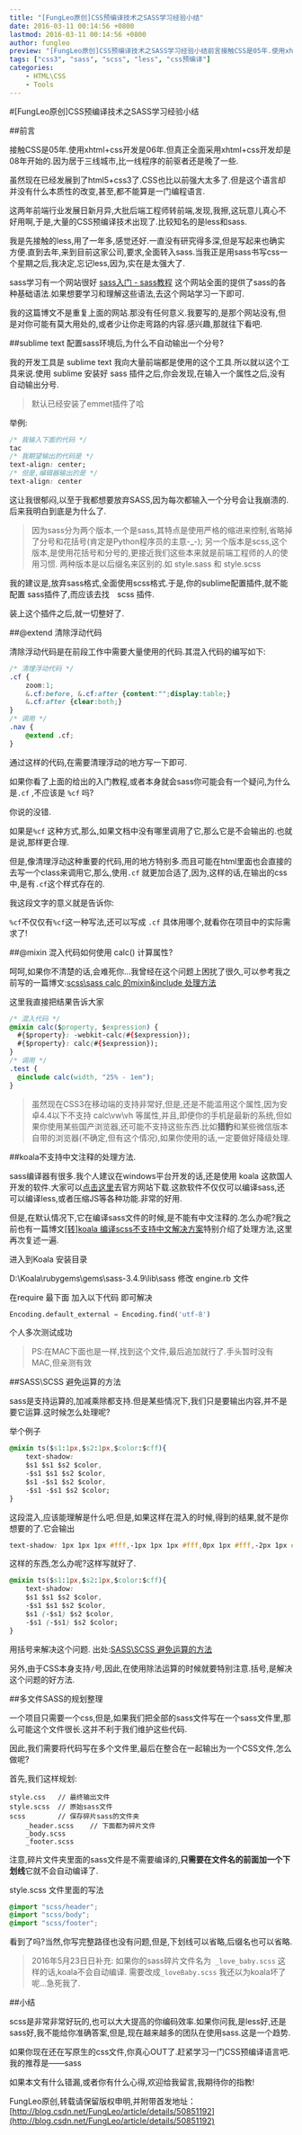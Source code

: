 ```yaml
---
title: "[FungLeo原创]CSS预编译技术之SASS学习经验小结"
date: 2016-03-11 00:14:56 +0800
lastmod: 2016-03-11 00:14:56 +0800
author: fungleo
preview: "[FungLeo原创]CSS预编译技术之SASS学习经验小结前言接触CSS是05年.使用xhtml+css开发是06年.但真正全面采用xhtml+css开发却是08年开始的.因为居于三线城市,比一线程序的前驱者还是晚了一些.虽然现在已经发展到了html5+css3了.CSS也比以前强大太多了.但是这个语言却并没有什么本质性的改变,甚至,都不能算是一门编程语言.这两年前端行业发展日新月异,大批后端工程"
tags: ["css3", "sass", "scss", "less", "css预编译"]
categories:
    - HTML\CSS
    - Tools
---
```


#[FungLeo原创]CSS预编译技术之SASS学习经验小结

##前言

接触CSS是05年.使用xhtml+css开发是06年.但真正全面采用xhtml+css开发却是08年开始的.因为居于三线城市,比一线程序的前驱者还是晚了一些.

虽然现在已经发展到了html5+css3了.CSS也比以前强大太多了.但是这个语言却并没有什么本质性的改变,甚至,都不能算是一门编程语言.

这两年前端行业发展日新月异,大批后端工程师转前端,发现,我擦,这玩意儿真心不好用啊,于是,大量的CSS预编译技术出现了.比较知名的是less和sass.

我是先接触的less,用了一年多,感觉还好.一直没有研究得多深,但是写起来也确实方便.直到去年,来到目前这家公司,要求,全面转入sass.当我正是用sass书写css一个星期之后,我决定,忘记less,因为,实在是太强大了.

sass学习有一个网站很好 [sass入门 - sass教程](http://www.w3cplus.com/sassguide/) 这个网站全面的提供了sass的各种基础语法.如果想要学习和理解这些语法,去这个网站学习一下即可.

我的这篇博文不是重复上面的网站.那没有任何意义.我要写的,是那个网站没有,但是对你可能有莫大用处的,或者少让你走弯路的内容.感兴趣,那就往下看吧.

##sublime text 配置sass环境后,为什么不自动输出一个分号?

我的开发工具是 sublime text 我向大量前端都是使用的这个工具.所以就以这个工具来说.使用 sublime 安装好 sass 插件之后,你会发现,在输入一个属性之后,没有自动输出分号.
>默认已经安装了emmet插件了哈

举例:

```css
/* 我输入下面的代码 */
tac
/* 我期望输出的代码是 */
text-align: center;
/* 但是,编辑器输出的是 */
text-align: center
```
这让我很郁闷,以至于我都想要放弃SASS,因为每次都输入一个分号会让我崩溃的.后来我明白到底是为什么了.

>因为sass分为两个版本,一个是sass,其特点是使用严格的缩进来控制,省略掉了分号和花括号(肯定是Python程序员的主意-_-);
>另一个版本是scss,这个版本,是使用花括号和分号的,更接近我们这些本来就是前端工程师的人的使用习惯.
>两种版本是以后缀名来区别的.如 style.sass 和 style.scss

我的建议是,放弃sass格式,全面使用scss格式.于是,你的sublime配置插件,就不能配置 sass插件了,而应该去找　scss 插件.

装上这个插件之后,就一切整好了.

##@extend 清除浮动代码

清除浮动代码是在前段工作中需要大量使用的代码.其混入代码的编写如下:

```css
/* 清理浮动代码 */
.cf {
	zoom:1;
	&.cf:before, &.cf:after {content:"";display:table;}
	&.cf:after {clear:both;}
}
/* 调用 */
.nav {
	@extend .cf;
}
```
通过这样的代码,在需要清理浮动的地方写一下即可.

如果你看了上面的给出的入门教程,或者本身就会sass你可能会有一个疑问,为什么是`.cf` ,不应该是 `%cf` 吗?

你说的没错.

如果是`%cf` 这种方式,那么,如果文档中没有哪里调用了它,那么它是不会输出的.也就是说,那样更合理.

但是,像清理浮动这种重要的代码,用的地方特别多.而且可能在html里面也会直接的去写一个class来调用它,那么,使用`.cf` 就更加合适了,因为,这样的话,在输出的css中,是有`.cf`这个样式存在的.

我这段文字的意义就是告诉你:

`%cf`不仅仅有`%cf`这一种写法,还可以写成 `.cf` 具体用哪个,就看你在项目中的实际需求了!

##@mixin 混入代码如何使用 calc() 计算属性?

呵呵,如果你不清楚的话,会难死你...我曾经在这个问题上困扰了很久,可以参考我之前写的一篇博文:[scss\sass calc 的mixin&include 处理方法](http://blog.csdn.net/fungleo/article/details/50381720)

这里我直接把结果告诉大家

```css
/* 混入代码 */
@mixin calc($property, $expression) { 
  #{$property}: -webkit-calc(#{$expression}); 
  #{$property}: calc(#{$expression}); 
} 
/* 调用 */
.test {
  @include calc(width, "25% - 1em");
} 
```

>虽然现在CSS3在移动端的支持非常好,但是,还是不能滥用这个属性,因为安卓4.4以下不支持 calc\vw\vh 等属性,并且,即便你的手机是最新的系统,但如果你使用某些国产浏览器,还可能不支持这些东西.比如**猎豹**和某些微信版本自带的浏览器(不确定,但有这个情况),如果你使用的话,一定要做好降级处理.

##koala不支持中文注释的处理方法.

sass编译器有很多.我个人建议在windows平台开发的话,还是使用 koala 这款国人开发的软件.大家可以[点击这里](http://koala-app.com/index-zh.html)去官方网站下载.这款软件不仅仅可以编译sass,还可以编译less,或者压缩JS等各种功能.非常的好用.

但是,在默认情况下,它在编译sass文件的时候,是不能有中文注释的.怎么办呢?我之前也有一篇博文[[转]koala 编译scss不支持中文解决方案](http://blog.csdn.net/fungleo/article/details/49335365)特别介绍了处理方法,这里再次复述一遍.

进入到Koala 安装目录

D:\Koala\rubygems\gems\sass-3.4.9\lib\sass 
修改 engine.rb 文件

在require 最下面 加入以下代码 即可解决
```python
Encoding.default_external = Encoding.find('utf-8')
```

个人多次测试成功
>PS:在MAC下面也是一样,找到这个文件,最后追加就行了.手头暂时没有MAC,但亲测有效

##SASS\SCSS 避免运算的方法

sass是支持运算的,加减乘除都支持.但是某些情况下,我们只是要输出内容,并不是要它运算.这时候怎么处理呢?

举个例子

```css
@mixin ts($s1:1px,$s2:1px,$color:$cff){
    text-shadow:
    $s1 $s1 $s2 $color,
    -$s1 $s1 $s2 $color,
    $s1 -$s1 $s2 $color,
    -$s1 -$s1 $s2 $color;
}
```
这段混入,应该能理解是什么吧.但是,如果这样在混入的时候,得到的结果,就不是你想要的了.它会输出

```css
text-shadow: 1px 1px 1px #fff,-1px 1px 1px #fff,0px 1px #fff,-2px 1px #fff;
```

这样的东西,怎么办呢?这样写就好了.

```css
@mixin ts($s1:1px,$s2:1px,$color:$cff){
    text-shadow:
    $s1 $s1 $s2 $color,
    -$s1 $s1 $s2 $color,
    $s1 (-$s1) $s2 $color,
    -$s1 (-$s1) $s2 $color;
}
```
用括号来解决这个问题.
出处:[SASS\SCSS 避免运算的方法](http://blog.csdn.net/fungleo/article/details/49563817)

另外,由于CSS本身支持`/`号,因此,在使用除法运算的时候就要特别注意.括号,是解决这个问题的好方法.

##多文件SASS的规划整理

一个项目只需要一个css,但是,如果我们把全部的sass文件写在一个sass文件里,那么可能这个文件很长.这并不利于我们维护这些代码.

因此,我们需要将代码写在多个文件里,最后在整合在一起输出为一个CSS文件,怎么做呢?

首先,我们这样规划:

```
style.css	// 最终输出文件
style.scss  // 原始sass文件
scss		// 保存碎片sass的文件夹
	_header.scss	// 下面都为碎片文件
	_body.scss
    _footer.scss
```
注意,碎片文件夹里面的sass文件是不需要编译的,**只需要在文件名的前面加一个下划线**它就不会自动编译了.

style.scss 文件里面的写法

```css
@import "scss/header";
@import "scss/body";
@import "scss/footer";
```

看到了吗?当然,你写完整路径也没有问题,但是,下划线可以省略,后缀名也可以省略.

>2016年5月23日日补充:
>如果你的sass碎片文件名为` _love_baby.scss` 这样的话,koala不会自动编译.
>需要改成`_loveBaby.scss` 
>我还以为koala坏了呢...急死我了.

##小结

scss是非常非常好玩的,也可以大大提高的你编码效率.如果你问我,是less好,还是sass好,我不能给你准确答案,但是,现在越来越多的团队在使用sass.这是一个趋势.

如果你现在还在写原生的css文件,你真心OUT了.赶紧学习一门CSS预编译语言吧.我的推荐是——sass

如果本文有什么错漏,或者你有什么心得,欢迎给我留言,我期待你的指教!

FungLeo原创,转载请保留版权申明,并附带首发地址：[http://blog.csdn.net/FungLeo/article/details/50851192](http://blog.csdn.net/FungLeo/article/details/50851192)